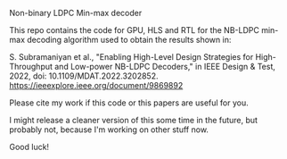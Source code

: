 Non-binary LDPC Min-max decoder

This repo contains the code for GPU, HLS and RTL for the NB-LDPC min-max decoding algorithm used to obtain the results shown in:

S. Subramaniyan et al., "Enabling High-Level Design Strategies for High-Throughput and Low-power NB-LDPC Decoders," in IEEE Design & Test, 2022, doi: 10.1109/MDAT.2022.3202852. https://ieeexplore.ieee.org/document/9869892

Please cite my work if this code or this papers are useful for you.

I might release a cleaner version of this some time in the future, but probably not, because I'm working on other stuff now.

Good luck!
